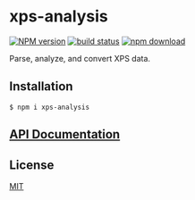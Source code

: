 # xps-analysis

[![NPM version][npm-image]][npm-url]
[![build status][ci-image]][ci-url]
[![npm download][download-image]][download-url]

Parse, analyze, and convert XPS data.

## Installation

`$ npm i xps-analysis`

## [API Documentation](https://cheminfo.github.io/xps-analysis/)

## License

[MIT](./LICENSE)

[npm-image]: https://img.shields.io/npm/v/xps-analysis.svg
[npm-url]: https://www.npmjs.com/package/xps-analysis
[ci-image]: https://github.com/cheminfo/xps-analysis/workflows/Node.js%20CI/badge.svg?branch=master
[ci-url]: https://github.com/cheminfo/xps-analysis/actions?query=workflow%3A%22Node.js+CI%22
[download-image]: https://img.shields.io/npm/dm/xps-analysis.svg
[download-url]: https://www.npmjs.com/package/xps-analysis
